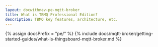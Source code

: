 ```yaml
---
layout: docwithnav-pe-mqtt-broker
title: What is TBMQ Professional Edition?
description: TBMQ key features, architecture, etc.
---
```


{% assign docsPrefix = "pe/" %}
{% include docs/mqtt-broker/getting-started-guides/what-is-thingsboard-mqtt-broker.md %}
